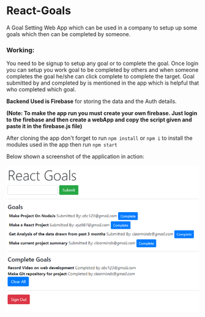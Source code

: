 # React-Goals
A Goal Setting Web App which can be used in a company to setup up some goals which then can be completed by someone.

### Working:
You need to be signup to setup any goal or to complete the goal. Once login you can setup you work goal to be completed by others and when someone completes the goal he/she can click complete to complete the target. 
Goal submitted by and completed by is mentioned in the app which is helpful that who completed which goal.

**Backend Used is Firebase** for storing the data and the Auth details.

**(Note: To make the app run you must create your own firebase. Just login to the firebase and then create a webApp and copy the script given and paste it in the firebase.js file)** 

After cloning the app don't forget to run `npm install` or `npm i` to install the modules used in the app then run `npm start`

Below shown a screenshot of the application in action:

![screenshot1](screenshots/screen1.png)
